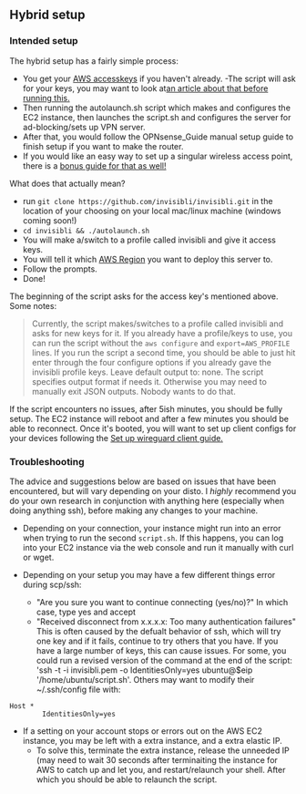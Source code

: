 ## Hybrid setup

### Intended setup
The hybrid setup has a fairly simple process: 
- You get your [AWS accesskeys](https://docs.aws.amazon.com/IAM/latest/UserGuide/id_credentials_access-keys.html) if you haven't already.
-The script will ask for your keys, you may want to look at[an article about that before running this.](https://docs.aws.amazon.com/cli/latest/userguide/cli-configure-quickstart.html)
- Then running the autolaunch.sh script which makes and configures the EC2 instance, then launches the script.sh and configures the server for ad-blocking/sets up VPN server.  
- After that, you would follow the OPNsense_Guide manual setup guide to finish setup if you want to make the router.  
- If you would like an easy way to set up a singular wireless access point, there is a [bonus guide for that as well!](./Unifi_AP.md)  


What does that actually mean?    
- run `git clone https://github.com/invisibli/invisibli.git` in the location of your choosing on your local mac/linux machine (windows coming soon!)
- `cd invisibli && ./autolaunch.sh`
- You will make a/switch to a profile called invisibli and give it access keys.
- You will tell it which [AWS Region](https://aws.amazon.com/blogs/architecture/what-to-consider-when-selecting-a-region-for-your-workloads/) you want to deploy this server to.
- Follow the prompts.
- Done!


The beginning of the script asks for the access key's mentioned above. Some notes:
> Currently, the script makes/switches to a profile called invisibli and asks for new keys for it. If you already have a profile/keys to use, you can run the script without the `aws configure` and `export=AWS_PROFILE` lines.
> If you run the script a second time, you should be able to just hit enter through the four configure options if you already gave the invisibli profile keys.
> Leave default output to: none. The script specifies output format if needs it. Otherwise you may need to manually exit JSON outputs. Nobody wants to do that.

If the script encounters no issues, after 5ish minutes, you should be fully setup.
The EC2 instance will reboot and after a few minutes you should be able to reconnect.
Once it's booted, you will want to set up client configs for your devices following the [Set up wireguard client guide.](./Set_up_wireguard_client.md)


<!-- ### Withought using git
If you would rather not download it via the git cli tools, you could also do `` (may neeed to run as root depending on your setup. -->

### Troubleshooting

The advice and suggestions below are based on issues that have been encountered, but will vary depending on your disto. I *highly* recommend you do your own research in conjunction with anything here (especially when doing anything ssh), before making any changes to your machine.

<!-- To do: get the curl/wget command -->
- Depending on your connection, your instance might run into an error when trying to run the second `script.sh`. If this happens, you can log into your EC2 instance via the web console and run it manually with curl or wget. 

- Depending on your setup you may have a few different things error during scp/ssh:
  - "Are you sure you want to continue connecting (yes/no)?" In which case, type yes and accept
  - "Received disconnect from x.x.x.x: Too many authentication failures" This is often caused by the defualt behavior of ssh, which will try one key and if it fails, continue to try others that you have. If you have a large number of keys, this can cause issues. For some, you could run a revised version of the command at the end of the script: 'ssh -t -i invisibli.pem -o IdentitiesOnly=yes ubuntu@$eip '/home/ubuntu/script.sh'. Others may want to modify their ~/.ssh/config file with:  
   
```
Host * 
       	IdentitiesOnly=yes
```
  
- If a setting on your account stops or errors out on the AWS EC2 instance, you may be left with a extra instance, and a extra elastic IP.
  - To solve this, terminate the extra instance, release the unneeded IP (may need to wait 30 seconds after terminaiting the instance for AWS to catch up and let you, and restart/relaunch your shell. After which you should be able to relaunch the script.
